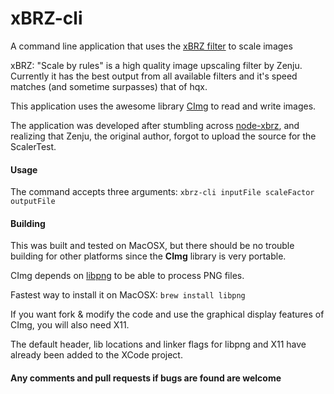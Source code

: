 # xBRZ-cli
A command line application that uses the [xBRZ filter](https://sourceforge.net/projects/xbrz/files/xBRZ/) to scale images

xBRZ: "Scale by rules" is a high quality image upscaling filter by Zenju.
Currently it has the best output from all available filters and it's speed matches (and sometime surpasses) that of hqx.

This application uses the awesome library [CImg](http://cimg.eu/) to read and write images.

The application was developed after stumbling across [node-xbrz](https://github.com/kentaromiura/node-xbrz), and realizing that Zenju, the original author, forgot to upload the source for the ScalerTest.

#### Usage
The command accepts three arguments: ```xbrz-cli inputFile scaleFactor outputFile```

#### Building
This was built and tested on MacOSX, but there should be no trouble building for other platforms since the **CImg** library is very portable.

CImg depends on [libpng](http://www.libpng.org/pub/png/libpng.html) to be able to process PNG files.

Fastest way to install it on MacOSX: ```brew install libpng```

If you want fork & modify the code and use the graphical display features of CImg, you will also need X11.

The default header, lib locations and linker flags for libpng and X11 have already been added to the XCode project.

#### Any comments and pull requests if bugs are found are welcome
